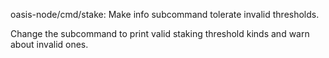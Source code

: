 oasis-node/cmd/stake: Make info subcommand tolerate invalid thresholds.

Change the subcommand to print valid staking threshold kinds and warn about invalid ones.
